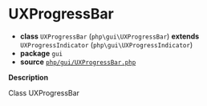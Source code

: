 # UXProgressBar

- **class** `UXProgressBar` (`php\gui\UXProgressBar`) **extends** `UXProgressIndicator` (`php\gui\UXProgressIndicator`)
- **package** `gui`
- **source** [`php/gui/UXProgressBar.php`](./src/main/resources/JPHP-INF/sdk/php/gui/UXProgressBar.php)

**Description**

Class UXProgressBar